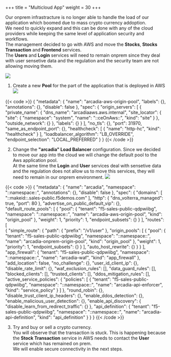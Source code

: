 +++
title = "Multicloud App"
weight = 30
+++

Our onprem infrastracture is no longer able to handle the load of our application which boomed due to mass crypto currency addoption.  
We need to quickly expand and this can be done with any of the cloud providers while keeping the same level of application security and workflows.  
The management decided to go with AWS and move the **Stocks**, **Stocks Transaction** and **Frontend** services.  
The **Users** and **Login** services will need to remain onprem since they deal with user sensetive data and the regulation and the security team are not allowing moving them.  

![](/images/diagrams/Slide5.PNG)

1. Create a new **Pool** for the part of the application that is deployed in AWS
![](/images/6/Slide2.PNG)

{{< code >}}
{
  "metadata": {
    "name": "arcadia-aws-origin-pool",
    "labels": {},
    "annotations": {},
    "disable": false
  },
  "spec": {
    "origin_servers": [
      {
        "private_name": {
          "dns_name": "arcadiaaws.aws.internal",
          "site_locator": {
            "site": {
              "namespace": "system",
              "name": "::ceOnAws::",
              "kind": "site"
            }
          },
          "outside_network": {}
        },
        "labels": {}
      }
    ],
    "no_tls": {},
    "port": 31970,
    "same_as_endpoint_port": {},
    "healthcheck": [
      {
        "name": "http-hc",
        "kind": "healthcheck"
      }
    ],
    "loadbalancer_algorithm": "LB_OVERRIDE",
    "endpoint_selection": "LOCAL_PREFERRED"
  }
}
{{< /code >}}

2. Change the **"arcadia" Load Balancer** configuration. Since we decided to move our app into the cloud we will change the default pool to the Aws application pool.  
At the same time the **Login** and **User** services deal with sensetive data and the regulation does not allow us to move this services, they will need to remain in our onprem environment.
![](/images/6/Slide6.PNG)

{{< code >}}
{
  "metadata": {
    "name": "arcadia",
    "namespace": "::namespace::",
    "annotations": {},
    "disable": false
  },
  "spec": {
    "domains": [
      "::makeid::.sales-public.f5demos.com"
    ],
    "http": {
      "dns_volterra_managed": true,
      "port": 80
    },
    "advertise_on_public_default_vip": {},
    "default_route_pools": [
      {
        "pool": {
          "tenant": "f5-sales-public-qdpwiibg",
          "namespace": "::namespace::",
          "name": "arcadia-aws-origin-pool",
          "kind": "origin_pool"
        },
        "weight": 1,
        "priority": 1,
        "endpoint_subsets": {}
      }
    ],
    "routes": [      
      {
        "simple_route": {
          "path": {
            "prefix": "/v1/user"
          },
          "origin_pools": [
            {
              "pool": {
                "tenant": "f5-sales-public-qdpwiibg",
                "namespace": "::namespace::",
                "name": "arcadia-onprem-origin-pool",
                "kind": "origin_pool"
              },
              "weight": 1,
              "priority": 1,
              "endpoint_subsets": {}
            }
          ],
          "auto_host_rewrite": {}
        }
      }
    ],
    "app_firewall": {
      "tenant": "f5-sales-public-qdpwiibg",
      "namespace": "::namespace::",
      "name": "arcadia-waf",
      "kind": "app_firewall"
    },
    "add_location": false,
    "no_challenge": {},
    "user_id_client_ip": {},
    "disable_rate_limit": {},
    "waf_exclusion_rules": [],
    "data_guard_rules": [],
    "blocked_clients": [],
    "trusted_clients": [],
    "ddos_mitigation_rules": [],
    "active_service_policies": {
      "policies": [
        {
          "tenant": "f5-sales-public-qdpwiibg",
          "namespace": "::namespace::",
          "name": "arcadia-api-enforcer",
          "kind": "service_policy"
        }
      ]
    },
    "round_robin": {},
    "disable_trust_client_ip_headers": {},
    "enable_ddos_detection": {},
    "enable_malicious_user_detection": {},
    "enable_api_discovery": {
      "disable_learn_from_redirect_traffic": {}
    },
    "api_definition": {
      "tenant": "f5-sales-public-qdpwiibg",
      "namespace": "::namespace::",
      "name": "arcadia-api-definition",
      "kind": "api_definition"
    }
  }
}
{{< /code >}}

3. Try and buy or sell a crypto currency.  
You will observe that the transaction is stuck. This is happening because the **Stock Transaction** service in AWS needs to contact the **User** service which has remained on prem.  
We will enable secure connectivity in the next steps.